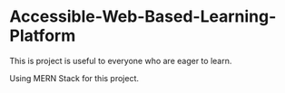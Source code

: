 # Accessible-Web-Based-Learning-Platform

This is project is useful to everyone who are eager to learn. 
 
Using MERN Stack for this project.
 
